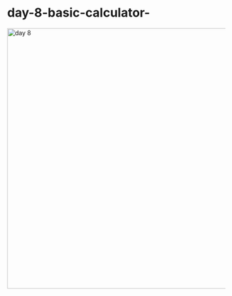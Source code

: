 # day-8-basic-calculator-

<img width="1112" height="601" alt="day 8" src="https://github.com/user-attachments/assets/84172d75-9907-43ed-9fdf-7a9ee597e7ae" />

